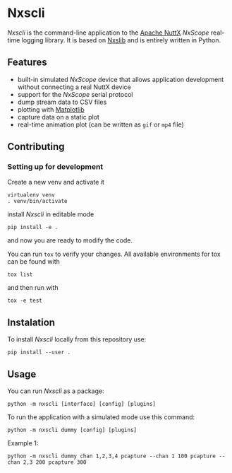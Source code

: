 # Nxscli

_Nxscli_ is the command-line application to the [Apache NuttX](https://nuttx.apache.org/) _NxScope_ real-time logging library.
It is based on [Nxslib](https://github.com/railab/nxslib/) and is entirely written in Python.

## Features

- built-in simulated _NxScope_ device that allows application development without connecting a real NuttX device
- support for the _NxScope_ serial protocol
- dump stream data to CSV files
- plotting with [Matplotlib](https://github.com/matplotlib/matplotlib)
- capture data on a static plot
- real-time animation plot (can be written as `gif` or `mp4` file)

## Contributing

### Setting up for development

Create a new venv and activate it

```
virtualenv venv
. venv/bin/activate
```

install _Nxscli_ in editable mode

`pip install -e .`

and now you are ready to modify the code.

You can run `tox` to verify your changes.
All available environments for tox can be found with

`tox list`

and then run with

`tox -e test`

## Instalation

To install _Nxscli_ locally from this repository use:

`pip install --user .`

## Usage

You can run _Nxscli_ as a package: 

`python -m nxscli [interface] [config] [plugins]`

To run the application with a simulated mode use this command:

`python -m nxscli dummy [config] [plugins]`

Example 1: 

`python -m nxscli dummy chan 1,2,3,4 pcapture --chan 1 100 pcapture --chan 2,3 200 pcapture 300`
